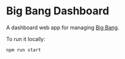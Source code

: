 # Big Bang Dashboard

A dashboard web app for managing [Big Bang](https:/repo1.dso.mil).

To run it locally:

```
npm run start
```